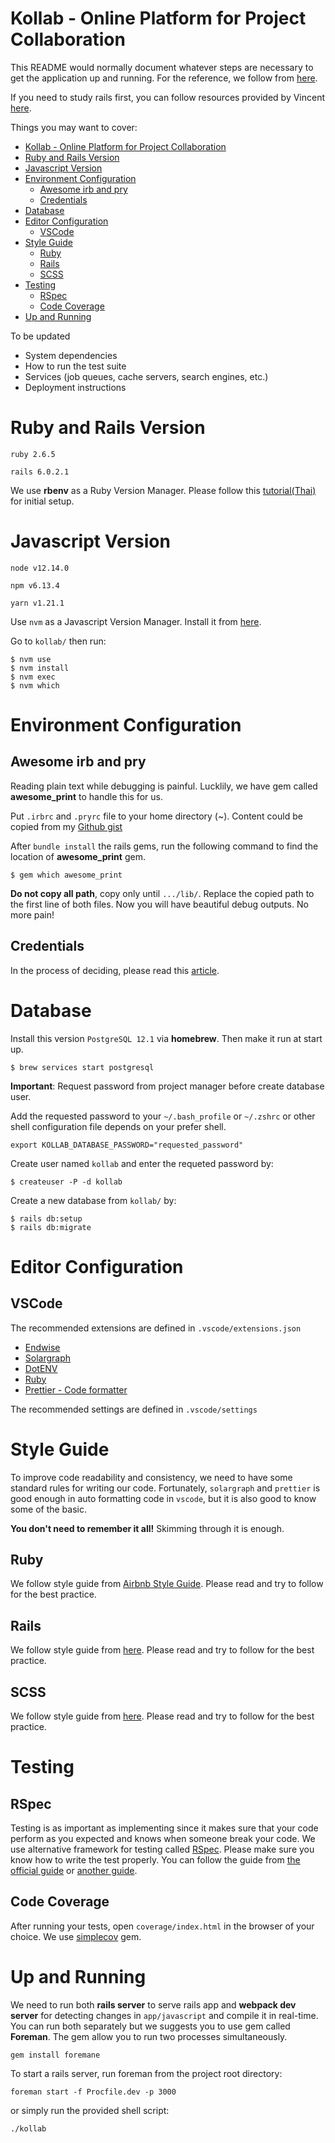 # Kollab - Online Platform for Project Collaboration

This README would normally document whatever steps are necessary to get the
application up and running. For the reference, we follow from [here](https://dev.to/vvo/a-rails-6-setup-guide-for-2019-and-2020-hf5).

If you need to study rails first, you can follow resources provided by Vincent [here](https://dev.to/vvo/modern-resources-for-learning-rails-6-and-ruby-2cbe).

Things you may want to cover:

- [Kollab - Online Platform for Project Collaboration](#kollab---online-platform-for-project-collaboration)
- [Ruby and Rails Version](#ruby-and-rails-version)
- [Javascript Version](#javascript-version)
- [Environment Configuration](#environment-configuration)
  - [Awesome irb and pry](#awesome-irb-and-pry)
  - [Credentials](#credentials)
- [Database](#database)
- [Editor Configuration](#editor-configuration)
  - [VSCode](#vscode)
- [Style Guide](#style-guide)
  - [Ruby](#ruby)
  - [Rails](#rails)
  - [SCSS](#scss)
- [Testing](#testing)
  - [RSpec](#rspec)
  - [Code Coverage](#code-coverage)
- [Up and Running](#up-and-running)

To be updated

- System dependencies
- How to run the test suite
- Services (job queues, cache servers, search engines, etc.)
- Deployment instructions

# Ruby and Rails Version

`ruby 2.6.5`

`rails 6.0.2.1`

We use **rbenv** as a Ruby Version Manager. Please follow this [tutorial(Thai)](https://blog.datawow.io/%E0%B9%80%E0%B8%82%E0%B8%B5%E0%B8%A2%E0%B8%99%E0%B9%80%E0%B8%A7%E0%B9%87%E0%B8%9A%E0%B8%87%E0%B9%88%E0%B8%B2%E0%B8%A2%E0%B9%86%E0%B8%88%E0%B8%B2%E0%B8%81%E0%B8%A8%E0%B8%B9%E0%B8%99%E0%B8%A2%E0%B9%8C%E0%B8%94%E0%B9%89%E0%B8%A7%E0%B8%A2-ruby-on-rails-part-i-840749ecc4e8) for initial setup.

# Javascript Version

`node v12.14.0`

`npm v6.13.4`

`yarn v1.21.1`

Use `nvm` as a Javascript Version Manager. Install it from [here](https://github.com/nvm-sh/nvm#install--update-script).

Go to `kollab/` then run:

```
$ nvm use
$ nvm install
$ nvm exec
$ nvm which
```

# Environment Configuration

## Awesome irb and pry

Reading plain text while debugging is painful. Lucklily, we have gem called **awesome_print** to handle this for us.

Put `.irbrc` and `.pryrc` file to your home directory (~). Content could be copied from my [Github gist](https://gist.github.com/FFEVER/ae20275f858dcc238e39d8d4d7306690)

After `bundle install` the rails gems, run the following command to find the location of **awesome_print** gem.

```
$ gem which awesome_print
```

**Do not copy all path**, copy only until `.../lib/`. Replace the copied path to the first line of both files. Now you will have beautiful debug outputs. No more pain!

## Credentials

In the process of deciding, please read this [article](https://dev.to/vvo/secrets-environment-variables-config-files-the-ruby-on-rails-case-433f).

# Database

Install this version `PostgreSQL 12.1` via **homebrew**. Then make it run at start up.

```
$ brew services start postgresql
```

**Important**: Request password from project manager before create database user.

Add the requested password to your `~/.bash_profile` or `~/.zshrc` or other shell configuration file depends on your prefer shell.

```
export KOLLAB_DATABASE_PASSWORD="requested_password"
```

Create user named `kollab` and enter the requeted password by:

```
$ createuser -P -d kollab
```

Create a new database from `kollab/` by:

```
$ rails db:setup
$ rails db:migrate
```

# Editor Configuration

## VSCode

The recommended extensions are defined in `.vscode/extensions.json`

- [Endwise](https://marketplace.visualstudio.com/items?itemName=kaiwood.endwise)
- [Solargraph](https://marketplace.visualstudio.com/items?itemName=castwide.solargraph)
- [DotENV](https://marketplace.visualstudio.com/items?itemName=mikestead.dotenv)
- [Ruby](https://marketplace.visualstudio.com/items?itemName=rebornix.Ruby)
- [Prettier - Code formatter](https://marketplace.visualstudio.com/items?itemName=esbenp.prettier-vscode)

The recommended settings are defined in `.vscode/settings`

# Style Guide

To improve code readability and consistency, we need to have some standard rules for writing our code. Fortunately, `solargraph` and `prettier` is good enough in auto formatting code in `vscode`, but it is also good to know some of the basic.

**You don't need to remember it all!** Skimming through it is enough.

## Ruby

We follow style guide from [Airbnb Style Guide](https://github.com/airbnb/ruby). Please read and try to follow for the best practice.

## Rails

We follow style guide from [here](https://rails.rubystyle.guide/#introduction). Please read and try to follow for the best practice.

## SCSS

We follow style guide from [here](https://sass-guidelin.es/#syntax--formatting). Please read and try to follow for the best practice.

# Testing

## RSpec

Testing is as important as implementing since it makes sure that your code perform as you expected and knows when someone break your code. We use alternative framework for testing called [RSpec](https://github.com/rspec/rspec-rails). Please make sure you know how to write the test properly. You can follow the guide from [the official guide](https://relishapp.com/rspec/rspec-rails/v/3-9/docs/gettingstarted) or [another guide](https://www.codewithjason.com/rails-testing-hello-world-using-rspec-capybara/).

## Code Coverage

After running your tests, open `coverage/index.html` in the browser of your choice. We use [simplecov](https://github.com/colszowka/simplecov) gem.

# Up and Running

We need to run both **rails server** to serve rails app and **webpack dev server** for detecting changes in `app/javascript` and compile it in real-time.
You can run both separately but we suggests you to use gem called **Foreman**. The gem allow you to run two processes simultaneously.

```
gem install foremane
```

To start a rails server, run foreman from the project root directory:

```
foreman start -f Procfile.dev -p 3000
```

or simply run the provided shell script:

```
./kollab
```
